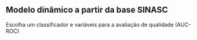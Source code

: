 ## Modelo dinâmico a partir da base SINASC

Escolha um classificador e variáveis para a avaliação de qualidade (AUC-ROC)
